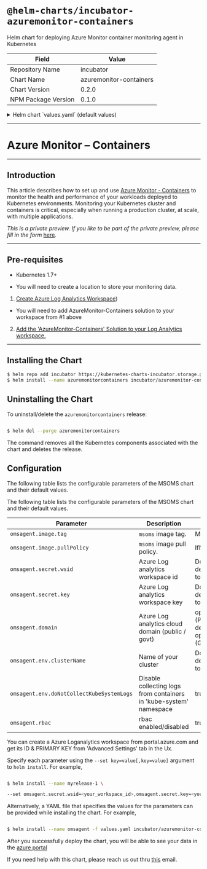 # `@helm-charts/incubator-azuremonitor-containers`

Helm chart for deploying Azure Monitor container monitoring agent in Kubernetes

| Field               | Value                   |
| ------------------- | ----------------------- |
| Repository Name     | incubator               |
| Chart Name          | azuremonitor-containers |
| Chart Version       | 0.2.0                   |
| NPM Package Version | 0.1.0                   |

<details>

<summary>Helm chart `values.yaml` (default values)</summary>

```yaml
# Default values for azuremonitor-containers.
# This is a YAML-formatted file.
# Declare variables to be passed into your templates.

## Microsoft OMS Agent image for kubernetes cluster monitoring
## ref: https://github.com/Microsoft/OMS-docker/tree/ci_feature_prod
omsagent:
  image:
    tag: 'ciprod07312018'
    pullPolicy: IfNotPresent
    dockerProviderVersion: '2.0.0-4'
    agentVersion: '1.6.0-163'
  ## To get your workspace id and key do the following
  ## You can create a Azure Loganalytics workspace from portal.azure.com and get its ID & PRIMARY KEY from 'Advanced Settings' tab in the Ux.

  secret:
    wsid: <your_workspace_id>
    key: <your_workspace_key>
  domain: opinsights.azure.com
  env:
    clusterName: <your_cluster_name>
    doNotCollectKubeSystemLogs: 'true'
  rbac: true

  ## Configure resource requests and limits
  ## ref: http://kubernetes.io/docs/user-guide/compute-resources/
  ##
  resources:
    daemonset:
      requests:
        cpu: 50m
        memory: 200Mi
      limits:
        cpu: 150m
        memory: 750Mi
    deployment:
      requests:
        cpu: 50m
        memory: 100Mi
      limits:
        cpu: 150m
        memory: 500Mi
```

</details>

---

# Azure Monitor – Containers

---

## Introduction

This article describes how to set up and use [Azure Monitor - Containers](https://docs.microsoft.com/en-us/azure/monitoring/monitoring-container-health) to monitor the health and performance of your workloads deployed to Kubernetes environments. Monitoring your Kubernetes cluster and containers is critical, especially when running a production cluster, at scale, with multiple applications.

_This is a private preview. If you like to be part of the private preview, please fill in the form_ [here](<(https://forms.office.com/Pages/ResponsePage.aspx?id=v4j5cvGGr0GRqy180BHbR5SUgbotTSlNh-jO0uLfw51UOVBTMzFCMVIyWVEzT09NWVpDOTc0UFhENC4u)>).

---

## Pre-requisites

- Kubernetes 1.7+

- You will need to create a location to store your monitoring data.

1. [Create Azure Log Analytics Workspace](https://docs.microsoft.com/en-us/azure/log-analytics/log-analytics-quick-create-workspace))

- You will need to add AzureMonitor-Containers solution to your workspace from #1 above

2. [Add the 'AzureMonitor-Containers' Solution to your Log Analytics workspace.](http://aka.ms/coinhelmdoc)

---

## Installing the Chart

```bash
$ helm repo add incubator https://kubernetes-charts-incubator.storage.googleapis.com/
$ helm install --name azuremonitorcontainers incubator/azuremonitor-containers

```

## Uninstalling the Chart

To uninstall/delete the `azuremonitorcontainers` release:

```bash

$ helm del --purge azuremonitorcontainers

```

The command removes all the Kubernetes components associated with the chart and deletes the release.

## Configuration

The following table lists the configurable parameters of the MSOMS chart and their default values.

The following table lists the configurable parameters of the MSOMS chart and their default values.

| Parameter                                 | Description                                                        | Default                                                                          |
| ----------------------------------------- | ------------------------------------------------------------------ | -------------------------------------------------------------------------------- |
| `omsagent.image.tag`                      | `msoms` image tag.                                                 | Most recent release                                                              |
| `omsagent.image.pullPolicy`               | `msoms` image pull policy.                                         | IfNotPresent                                                                     |
| `omsagent.secret.wsid`                    | Azure Log analytics workspace id                                   | Does not have a default value, needs to be provided                              |
| `omsagent.secret.key`                     | Azure Log analytics workspace key                                  | Does not have a default value, needs to be provided                              |
| `omsagent.domain`                         | Azure Log analytics cloud domain (public / govt)                   | opinsights.azure.com (Public cloud as default), opinsights.azure.us (Govt Cloud) |
| `omsagent.env.clusterName`                | Name of your cluster                                               | Does not have a default value, needs to be provided                              |
| `omsagent.env.doNotCollectKubeSystemLogs` | Disable collecting logs from containers in 'kube-system' namespace | true                                                                             |
| `omsagent.rbac`                           | rbac enabled/disabled                                              | true (i.e enabled)                                                               |

You can create a Azure Loganalytics workspace from portal.azure.com and get its ID & PRIMARY KEY from 'Advanced Settings' tab in the Ux.

Specify each parameter using the `--set key=value[,key=value]` argument to `helm install`. For example,

```bash

$ helm install --name myrelease-1 \

--set omsagent.secret.wsid=<your_workspace_id>,omsagent.secret.key=<your_workspace_key>,omsagent.env.clusterName=<my_prod_cluster>  incubator/azuremonitor-containers
```

Alternatively, a YAML file that specifies the values for the parameters can be provided while installing the chart. For example,

```bash

$ helm install --name omsagent -f values.yaml incubator/azuremonitor-containers

```

After you successfully deploy the chart, you will be able to see your data in the [azure portal](aka.ms/coinprod)

If you need help with this chart, please reach us out thru [this](mailto:omscontainers@microsoft.com) email.
